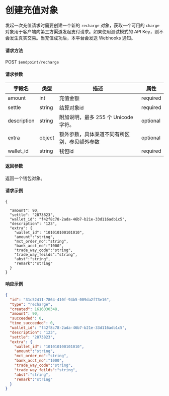 # 创建充值对象

发起一次充值请求时需要创建一个新的 `recharge` 对象，获取一个可用的 `charge` 对象用于客户端向第三方渠道发起支付请求。如果使用测试模式的 API Key，则不会发生真实交易。当充值成功后，本平台会发送 Webhooks 通知。

#### 请求方法

POST `$endpoint/recharge`

#### 请求参数

| 字段名         | 类型        | 描述                                                         | 属性          |
| -------------- | ----------- | ------------------------------------------------------------ | ------------- |
| amount | int    | 充值金额                                     | required |
| settle          | string | 结算对象id                                   | required |
| description     | string | 附加说明，最多 255 个 Unicode 字符。         | optional |
| extra           | object      | 额外参数，具体渠道不同有所区别，参见额外参数                 | optional      |
| wallet_id           | string      | 钱包id                | required      |


#### 返回参数

返回一个钱包对象。

#### 请求示例

```
{

  "amount": 90,
  "settle": "2873823",
  "wallet_id": "f42f8c78-2ada-46b7-b21e-33d116adb1c5",
  "description": "123",
  "extra": {
    "wallet_id": "101010100101010",
    "amount":"string",
    "mct_order_no":"string",
    "bank_acct_no":"1000",
    "trade_way_code":"string",
    "trade_way_feilds":"string",
    "abst":"string",
    "remark":"string"
  }
}
```

#### 响应示例

```json
{
  "id": "31c52411-7864-410f-94b5-009da2f73e16",
  "type": "recharge",
  "created": 1616030348,
  "amount": 90,
  "succeeded": 0,
  "time_succeeded": 0,
  "wallet_id": "f42f8c78-2ada-46b7-b21e-33d116adb1c5",
  "description": "123",
  "settle": "2873823",
  "extra": {
    "wallet_id": "101010100101010",
    "amount":"string",
    "mct_order_no":"string",
    "bank_acct_no":"1000",
    "trade_way_code":"string",
    "trade_way_feilds":"string",
    "abst":"string",
    "remark":"string"
  }
}
```
